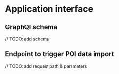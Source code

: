 # Application interface

## GraphQl schema
// TODO: add schema

## Endpoint to trigger POI data import
// TODO: add request path & parameters
